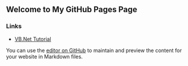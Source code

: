 ## Welcome to My GitHub Pages Page

### Links

-   [VB.Net Tutorial](https://lostanddead.github.io/vb-tutorial)

You can use the [editor on GitHub](https://github.com/LostAndDead/lostanddead.github.io/edit/main/index.md) to maintain and preview the content for your website in Markdown files.
